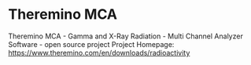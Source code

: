 # Theremino MCA
Theremino MCA - Gamma and X-Ray Radiation - Multi Channel Analyzer Software - open source project
Project Homepage:
https://www.theremino.com/en/downloads/radioactivity
